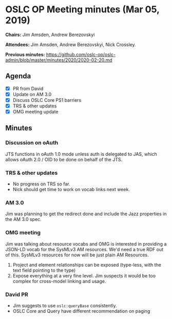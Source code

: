 # OSLC OP Meeting minutes (Mar 05, 2019)

**Chairs:** Jim Amsden, Andrew Berezovskyi

**Attendees:** Jim Amsden, Andrew Berezovskyi, Nick Crossley.

**Previous minutes:** https://github.com/oslc-op/oslc-admin/blob/master/minutes/2020/2020-02-20.md

## Agenda

- [x] PR from David
- [x] Update on AM 3.0
- [x] Discuss OSLC Core PS1 barriers
- [x] TRS & other updates
- [x] OMG meeting update

## Minutes

### Discussion on oAuth

JTS functions in oAuth 1.0 mode unless auth is delegated to JAS, which allows oAuth 2.0 / OID to be done on behalf of the JTS.

### TRS & other updates

- No progress on TRS so far.
- Nick should get time to work on vocab links next week.

### AM 3.0

Jim was planning to get the redirect done and include the Jazz properties in the AM 3.0 spec.

### OMG meeting

Jim was talking about resource vocabs and OMG is interested in providing a JSON-LD vocab for the SysMLv3 AM resources. We'd need a true RDF out of this. SysMLv3 resources for now will be just plain AM Resources.

1. Project and element relationships can be exposed (type-less, with the text field pointing to the type)
2. Expose everything at a very fine level. Jim suspects it would be too complex for cross-model linking and usage.

### David PR

- Jim suggests to use `oslc:queryBase` consistently.
- OSLC Core and Query have different recommendation on paging

